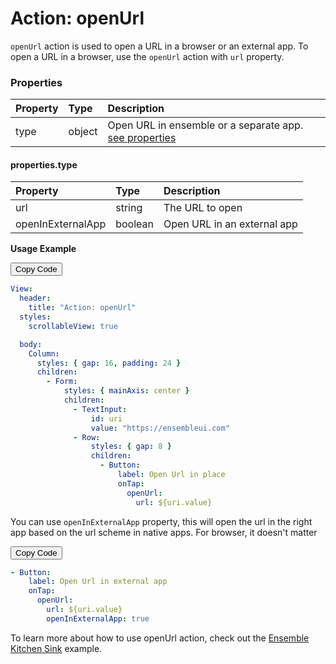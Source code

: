 # Action: openUrl

`openUrl` action is used to open a URL in a browser or an external app. To open a URL in a browser, use the `openUrl` action with `url` property.

### Properties

| Property | Type   | Description                                                |
| :------- | :----- | :--------------------------------------------------------- |
| type     | object | Open URL in ensemble or a separate app. [see properties]() |

#### properties.type

| Property          | Type    | Description                 |
| :---------------- | :------ | :-------------------------- |
| url               | string  | The URL to open             |
| openInExternalApp | boolean | Open URL in an external app |

**Usage Example**

<div class="code-container" markdown=1>
  <button onclick="copyCode()" class="copy-code-button">Copy Code</button>

```yaml
View:
  header:
    title: "Action: openUrl"
  styles:
    scrollableView: true

  body:
    Column:
      styles: { gap: 16, padding: 24 }
      children:
        - Form:
            styles: { mainAxis: center }
            children:
              - TextInput:
                  id: uri
                  value: "https://ensembleui.com"
              - Row:
                  styles: { gap: 8 }
                  children:
                    - Button:
                        label: Open Url in place
                        onTap:
                          openUrl:
                            url: ${uri.value}
```

</div>

You can use `openInExternalApp` property, this will open the url in the right app based on the url scheme in native apps. For browser, it doesn't matter

<div class="code-container" markdown=1>
  <button onclick="copyCode()" class="copy-code-button">Copy Code</button>

```yaml
- Button:
    label: Open Url in external app
    onTap:
      openUrl:
        url: ${uri.value}
        openInExternalApp: true
```

</div>

To learn more about how to use openUrl action, check out the [Ensemble Kitchen Sink](https://studio.ensembleui.com/app/e24402cb-75e2-404c-866c-29e6c3dd7992/screen/TnoazbWLihcenxD1NBkr) example.
